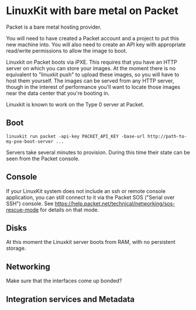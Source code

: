 # LinuxKit with bare metal on Packet

Packet is a bare metal hosting provider.

You will need to have created a Packet account and a project to
put this new machine into. You will also need to create an API key
with appropriate read/write permissions to allow the image to boot.

Linuxkit on Packet boots via iPXE. This requires that you have
an HTTP server on which you can store your images. At the moment
there is no equivalent to "linuxkit push" to upload these images,
so you will have to host them yourself. The images can be served
from any HTTP server, though in the interest of performance you'll
want to locate those images near the data center that you're booting in.

Linuxkit is known to work on the Type 0 server at Packet.

## Boot

`linuxkit run packet -api-key PACKET_API_KEY -base-url http://path-to-my-pxe-boot-server ...`

Servers take several minutes to provision. During this time their
state can be seen from the Packet console.

## Console

If your LinuxKit system does not include an ssh or remote console 
application, you can still connect to it via the Packet SOS ("Serial over SSH")
console. See https://help.packet.net/technical/networking/sos-rescue-mode
for details on that mode.

## Disks

At this moment the Linuxkit server boots from RAM, with no persistent
storage. 

## Networking

Make sure that the interfaces come up bonded?

## Integration services and Metadata
